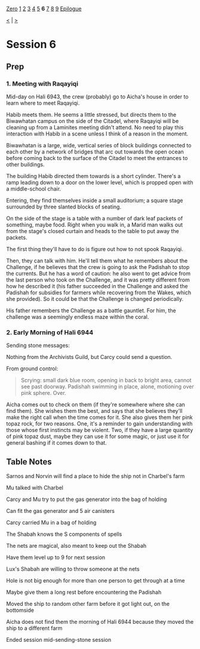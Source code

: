 [Zero](./Session0.md) [1](./Session1.md) [2](./Session2.md) [3](./Session3.md) [4](./Session4.md) [5](./Session5.md) **6** [7](./Session7.md) [8](./Session8.md) [9](./Session9.md) [Epilogue](./Sessions/Epilogue.md)

[<](./Session5.md) | [>](./Session7.md)

# Session 6

## Prep

### 1. Meeting with Raqayiqi

Mid-day on Hali 6943, the crew (probably) go to Aicha's house in order to learn where to meet Raqayiqi.

Habib meets them. He seems a little stressed, but directs them to the Biwawhatan campus on the side of the Citadel, where Raqayiqi will be cleaning up from a Laminites meeting didn't attend. No need to play this interaction with Habib in a scene unless I think of a reason in the moment.

Biwawhatan is a large, wide, vertical series of block buildings connected to each other by a network of bridges that arc out towards the open ocean before coming back to the surface of the Citadel to meet the entrances to other buildings.

The building Habib directed them towards is a short cylinder. There's a ramp leading down to a door on the lower level, which is propped open with a middle-school chair.

Entering, they find themselves inside a small auditorium; a square stage surrounded by three slanted blocks of seating.

On the side of the stage is a table with a number of dark leaf packets of something, maybe food. Right when you walk in, a Marid man walks out from the stage's closed curtain and heads to the table to put away the packets.

The first thing they'll have to do is figure out how to not spook Raqayiqi.

Then, they can talk with him. He'll tell them what he remembers about the Challenge, if he believes that the crew is going to ask the Padishah to stop the currents. But he has a word of caution: he also went to get advice from the last person who took on the Challenge, and it was pretty different from how he described it (his father succeeded in the Challenge and asked the Padishah for subsidies for farmers while recovering from the Wakes, which she provided). So it could be that the Challenge is changed periodically.

His father remembers the Challenge as a battle gauntlet. For him, the challenge was a seemingly endless maze within the coral.

### 2. Early Morning of Hali 6944

Sending stone messages:

Nothing from the Archivists Guild, but Carcy could send a question.

From ground control:

> Scrying: small dark blue room, opening in back to bright area, cannot see past doorway. Padishah swimming in place, alone, motioning over pink sphere. Over.

Aicha comes out to check on them (if they're somewhere where she can find them). She wishes them the best, and says that she believes they'll make the right call when the time comes for it. She also gives them her pink topaz rock, for two reasons. One, it's a reminder to gain understanding with those whose first instincts may be violent. Two, if they have a large quantity of pink topaz dust, maybe they can use it for some magic, or just use it for general bashing if it comes down to that.

## Table Notes

Sarnos and Norvin will find a place to hide the ship not in Charbel's farm

Mu talked with Charbel

Carcy and Mu try to put the gas generator into the bag of holding

Can fit the gas generator and 5 air canisters

Carcy carried Mu in a bag of holding

The Shabah knows the S components of spells

The nets are magical, also meant to keep out the Shabah

Have them level up to 9 for next session

Lux's Shabah are willing to throw someone at the nets

Hole is not big enough for more than one person to get through at a time

Maybe give them a long rest before encountering the Padishah

Moved the ship to random other farm before it got light out, on the bottomside

Aicha does not find them the morning of Hali 6944 because they moved the ship to a different farm

Ended session mid-sending-stone session
